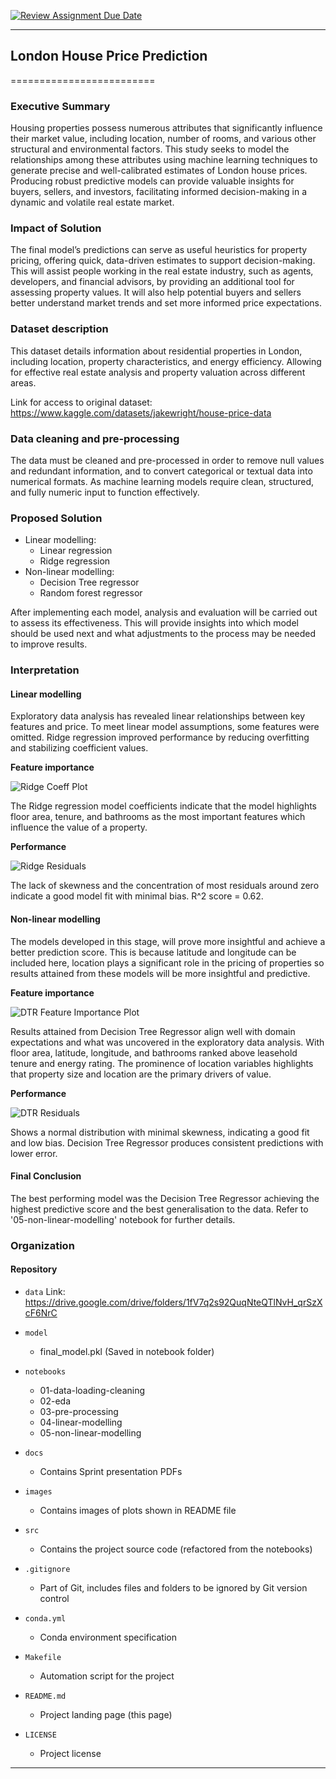 [![Review Assignment Due Date](https://classroom.github.com/assets/deadline-readme-button-22041afd0340ce965d47ae6ef1cefeee28c7c493a6346c4f15d667ab976d596c.svg)](https://classroom.github.com/a/H9e3WTsM)


------------------------------------------------------------------------------

## London House Price Prediction
=========================

### Executive Summary
Housing properties possess numerous attributes that significantly influence their market value, including location, number of rooms, and various other structural and environmental factors. This study seeks to model the relationships among these attributes using machine learning techniques to generate precise and well-calibrated estimates of London house prices. Producing robust predictive models can provide valuable insights for buyers, sellers, and investors, facilitating informed decision-making in a dynamic and volatile real estate market.

### Impact of Solution
The final model’s predictions can serve as useful heuristics for property pricing, offering quick, data-driven estimates to support decision-making. This will assist people working in the real estate industry, such as agents, developers, and financial advisors, by providing an additional tool for assessing property values. It will also help potential buyers and sellers better understand market trends and set more informed price expectations.

### Dataset description
This dataset details information about residential properties in London, including location, property characteristics, and energy efficiency. Allowing for effective real estate analysis and property valuation across different areas. 

Link for access to original dataset:
https://www.kaggle.com/datasets/jakewright/house-price-data

### Data cleaning and pre-processing
The data must be cleaned and pre-processed in order to remove null values and redundant information, and to convert categorical or textual data into numerical formats. As machine learning models require clean, structured, and fully numeric input to function effectively.

### Proposed Solution
- Linear modelling:
    - Linear regression
    - Ridge regression
- Non-linear modelling:
    - Decision Tree regressor
    - Random forest regressor

After implementing each model, analysis and evaluation will be carried out to assess its effectiveness. This will provide insights into which model should be used next and what adjustments to the process may be needed to improve results.

### Interpretation

#### Linear modelling
Exploratory data analysis has revealed linear relationships between key features and price. To meet linear model assumptions, some features were omitted. Ridge regression improved performance by reducing overfitting and stabilizing coefficient values.

**Feature importance**

![Ridge Coeff Plot](./images/Ridge%20Coeff.png)

The Ridge regression model coefficients indicate that the model highlights floor area, tenure, and bathrooms as the most important features which influence the value of a property.

**Performance**

![Ridge Residuals](./images/Ridge%20Residuals.png)

The lack of skewness and the concentration of most residuals around zero indicate a good model fit with minimal bias. R^2 score = 0.62. 

#### Non-linear modelling
The models developed in this stage, will prove more insightful and achieve a better prediction score. This is because latitude and longitude can be included here, location plays a significant role in the pricing of properties so results attained from these models will be more insightful and predictive. 

**Feature importance**

![DTR Feature Importance Plot](./images/Tree%20Feat%20Imp.png)

Results attained from Decision Tree Regressor align well with domain expectations and what was uncovered in the exploratory data analysis. With floor area, latitude, longitude, and bathrooms ranked above leasehold tenure and energy rating. The prominence of location variables highlights that property size and location are the primary drivers of value.

**Performance**

![DTR Residuals](./images/Tree%20Residuals.png)

Shows a normal distribution with minimal skewness, indicating a good fit and low bias. Decision Tree Regressor produces consistent predictions with lower error.

#### Final Conclusion
The best performing model was the Decision Tree Regressor achieving the highest predictive score and the best generalisation to the data. Refer to '05-non-linear-modelling' notebook for further details. 

### Organization

#### Repository 

* `data` 
    Link: https://drive.google.com/drive/folders/1fV7q2s92QuqNteQTlNvH_qrSzXcF6NrC

* `model`
    - final_model.pkl
    (Saved in notebook folder)

* `notebooks`
    - 01-data-loading-cleaning
    - 02-eda
    - 03-pre-processing
    - 04-linear-modelling
    - 05-non-linear-modelling

* `docs`
    - Contains Sprint presentation PDFs

* `images`
    - Contains images of plots shown in README file

* `src`
    - Contains the project source code (refactored from the notebooks)

* `.gitignore`
    - Part of Git, includes files and folders to be ignored by Git version control

* `conda.yml`
    - Conda environment specification

* `Makefile`
    - Automation script for the project

* `README.md`
    - Project landing page (this page)

* `LICENSE`
    - Project license


------------------------------------------------------------------------------